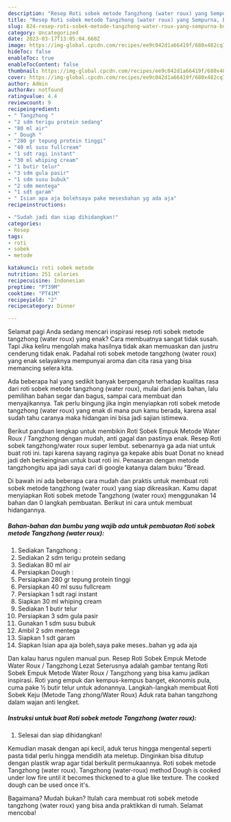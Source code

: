 ```yaml
---
description: "Resep Roti sobek metode Tangzhong (water roux) yang Sempurna, Buat Buka Puasa Lezat Sekali"
title: "Resep Roti sobek metode Tangzhong (water roux) yang Sempurna, Buat Buka Puasa Lezat Sekali"
slug: 824-resep-roti-sobek-metode-tangzhong-water-roux-yang-sempurna-buat-buka-puasa-lezat-sekali
category: Uncategorized
date: 2023-03-17T13:05:04.660Z
image: https://img-global.cpcdn.com/recipes/ee9c042d1a66419f/680x482cq70/roti-sobek-metode-tangzhong-water-roux-foto-resep-utama.jpg
hideToc: false
enableToc: true
enableTocContent: false
thumbnail: https://img-global.cpcdn.com/recipes/ee9c042d1a66419f/680x482cq70/roti-sobek-metode-tangzhong-water-roux-foto-resep-utama.jpg
cover: https://img-global.cpcdn.com/recipes/ee9c042d1a66419f/680x482cq70/roti-sobek-metode-tangzhong-water-roux-foto-resep-utama.jpg
author: Admin
authorAv: notfound
ratingvalue: 4.4
reviewcount: 9
recipeingredient:
- " Tangzhong "
- "2 sdm terigu protein sedang"
- "80 ml air"
- " Dough "
- "280 gr tepung protein tinggi"
- "40 ml susu fullcream"
- "1 sdt ragi instant"
- "30 ml whiping cream"
- "1 butir telur"
- "3 sdm gula pasir"
- "1 sdm susu bubuk"
- "2 sdm mentega"
- "1 sdt garam"
- " Isian apa aja bolehsaya pake mesesbahan yg ada aja"
recipeinstructions:

- "Sudah jadi dan siap dihidangkan!"
categories:
- Resep
tags:
- roti
- sobek
- metode

katakunci: roti sobek metode 
nutrition: 251 calories
recipecuisine: Indonesian
preptime: "PT39M"
cooktime: "PT41M"
recipeyield: "2"
recipecategory: Dinner

---
```



Selamat pagi Anda sedang mencari inspirasi resep roti sobek metode tangzhong (water roux) yang enak? Cara membuatnya sangat tidak susah. Tapi Jika keliru mengolah maka hasilnya tidak akan memuaskan dan justru cenderung tidak enak. Padahal roti sobek metode tangzhong (water roux) yang enak selayaknya mempunyai aroma dan cita rasa yang bisa memancing selera kita.


Ada beberapa hal yang sedikit banyak berpengaruh terhadap kualitas rasa dari roti sobek metode tangzhong (water roux), mulai dari jenis bahan, lalu pemilihan bahan segar dan bagus, sampai cara membuat dan menyajikannya. Tak perlu bingung jika ingin menyiapkan roti sobek metode tangzhong (water roux) yang enak di mana pun kamu berada, karena asal sudah tahu caranya maka hidangan ini bisa jadi sajian istimewa.

Berikut panduan lengkap untuk membikin Roti Sobek Empuk Metode Water Roux / Tangzhong dengan mudah, anti gagal dan pastinya enak. Resep Roti sobek tangzhong/water roux super lembut. sebenarnya ga ada niat untuk buat roti ini. tapi karena sayang raginya ga kepake abis buat Donat no knead jadi deh berkeinginan untuk buat roti ini. Penasaran dengan metode tangzhongitu apa jadi saya cari di google katanya dalam buku &#34;Bread.


Di bawah ini ada beberapa cara mudah dan praktis untuk membuat roti sobek metode tangzhong (water roux) yang siap dikreasikan. Kamu dapat menyiapkan Roti sobek metode Tangzhong (water roux) menggunakan 14 bahan dan 0 langkah pembuatan. Berikut ini cara untuk membuat hidangannya.

<!--inarticleads1-->

##### Bahan-bahan dan bumbu yang wajib ada untuk pembuatan Roti sobek metode Tangzhong (water roux):

1. Sediakan  Tangzhong :
1. Sediakan 2 sdm terigu protein sedang
1. Sediakan 80 ml air
1. Persiapkan  Dough :
1. Persiapkan 280 gr tepung protein tinggi
1. Persiapkan 40 ml susu fullcream
1. Persiapkan 1 sdt ragi instant
1. Siapkan 30 ml whiping cream
1. Sediakan 1 butir telur
1. Persiapkan 3 sdm gula pasir
1. Gunakan 1 sdm susu bubuk
1. Ambil 2 sdm mentega
1. Siapkan 1 sdt garam
1. Siapkan  Isian apa aja boleh,saya pake meses..bahan yg ada aja


Dan kalau harus ngulen manual pun. Resep Roti Sobek Empuk Metode Water Roux / Tangzhong Lezat Seterusnya adalah gambar tentang Roti Sobek Empuk Metode Water Roux / Tangzhong yang bisa kamu jadikan inspirasi. Roti yang empuk dan kempus-kempus banget, ekonomis pula, cuma pake ½ butir telur untuk adonannya. Langkah-langkah membuat Roti Sobek Keju (Metode Tang zhong/Water Roux) Aduk rata bahan tangzhong dalam wajan anti lengket. 

<!--inarticleads2-->

##### Instruksi untuk buat Roti sobek metode Tangzhong (water roux):


1. Selesai dan siap dihidangkan!

Kemudian masak dengan api kecil, aduk terus hingga mengental seperti pasta tidal perlu hingga mendidih ata meletup. Dinginkan bisa ditutup dengan plastik wrap agar tidal berkulit permukaannya. Roti sobek metode Tangzhong (water roux). Tangzhong (water-roux) method Dough is cooked under low fire until it becomes thickened to a glue like texture. The cooked dough can be used once it&#39;s. 

Bagaimana? Mudah bukan? Itulah cara membuat roti sobek metode tangzhong (water roux) yang bisa anda praktikkan di rumah. Selamat mencoba!
